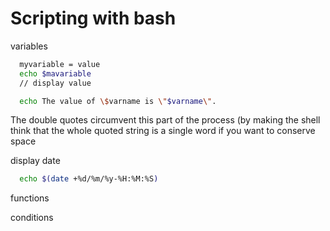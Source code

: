 # Scripting with bash

variables

```bash
  myvariable = value
  echo $mavariable
  // display value

  echo The value of \$varname is \"$varname\".
```

The double quotes circumvent this part of the process (by making the shell think that the whole quoted string is a single word if you want to conserve space

display date

```bash
  echo $(date +%d/%m/%y-%H:%M:%S)
```

functions


conditions


